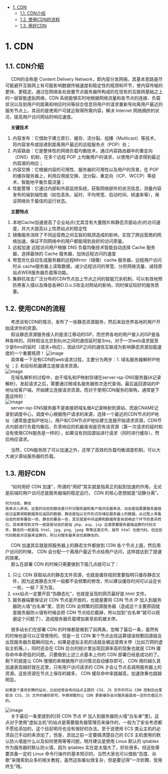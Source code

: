 <!-- TOC -->

- [1. CDN](#1-cdn)
    - [1.1. CDN介绍](#11-cdn介绍)
    - [1.2. 使用CDN的流程](#12-使用cdn的流程)
    - [1.3. 用好CDN](#13-用好cdn)

<!-- /TOC -->

# 1. CDN  
<!-- 
 网友问：帅丙如何给女朋友解释什么是CDN？ 
https://mp.weixin.qq.com/s/f_yMAWw-ymhRldvBcpRH8Q
https://mp.weixin.qq.com/s/VIjHRl5GogichFnf66Wi3g
https://mp.weixin.qq.com/s/VIjHRl5GogichFnf66Wi3g

https://www.imydl.com/work/4073.html
https://www.imydl.com/wp/5863.html

5分钟了解CDN 加速原理
https://mp.weixin.qq.com/s/Keway7ExLfTNunZTACoxnA
-->

## 1.1. CDN介绍  
&emsp; CDN的全称是 Content Delivery Network，即内容分发网络。其基本思路是尽可能避开互联网上有可能影响数据传输速度和稳定性的瓶颈和环节，使内容传输的更快、更稳定。通过在网络各处放置节点服务器所构成的在现有的互联网基础之上的一层智能虚拟网络，CDN 系统能够实时地根据网络流量和各节点的连接、负载状况以及到用户的距离和响应时间等综合信息将用户的请求重新导向离用户最近的服务节点上。其目的是使用户可就近取得所需内容，解决 Internet 网络拥挤的状况，提高用户访问网站的响应速度。  

&emsp; **关键技术**  
1. 内容发布：它借助于建立索引、缓存、流分裂、组播（Multicast）等技术，将内容发布或投递到距离用户最近的远程服务点（POP）处；
2. 内容路由：它是整体性的网络负载均衡技术，通过内容路由器中的重定向（DNS）机制，在多个远程 POP 上均衡用户的请求，以使用户请求得到最近内容源的响应；
3. 内容交换：它根据内容的可用性、服务器的可用性以及用户的背景，在 POP 的缓存服务器上，利用应用层交换、流分裂、重定向（ICP、WCCP）等技术，智能地平衡负载流量；
4. 性能管理：它通过内部和外部监控系统，获取网络部件的状况信息，测量内容发布的端到端性能（如包丢失、延时、平均带宽、启动时间、帧速率等），保证网络处于最佳的运行状态。

&emsp; **主要特点**  
1. 本地Cache加速提高了企业站点(尤其含有大量图片和静态页面站点)的访问速度，并大大提高以上性质站点的稳定性
2. 镜像服务消除了不同运营商之间互联的瓶颈造成的影响，实现了跨运营商的网络加速，保证不同网络中的用户都能得到良好的访问质量。
3. 远程加速 远程访问用户根据 DNS 负载均衡技术智能自动选择 Cache 服务器，选择最快的 Cache 服务器，加快远程访问的速度
4. 带宽优化自动生成服务器的远程Mirror（镜像）cache 服务器，远程用户访问时从 cache服务器上读取数据，减少远程访问的带宽、分担网络流量、减轻原站点WEB服务器负载等功能。
5. 集群抗攻击广泛分布的CDN节点加上节点之间的智能冗余机制，可以有效地预防黑客入侵以及降低各种D.D.o.S攻击对网站的影响，同时保证较好的服务质量。

## 1.2. 使用CDN的流程  
<!-- 
https://blog.csdn.net/hetoto/article/details/90509328
-->
&emsp; 考虑没有CDN的情况，发布了一些静态资源服务，然后来自世界各地的用户开始请求你的资源。  
&emsp; 假设静态资源服务接入的是浙江移动的ISP，而世界各地的用户接入的ISP是各种各样的。同样假设北京到杭州之间的通信延时是3ms，对于一次web请求就至少是6ms的延时（请求+响应），因此ISP之间的通信互联成为影响静态资源加载速度的一个重要瓶颈！
![image](https://gitee.com/wt1814/pic-host/raw/master/images/system/loadBalance/cdn/cdn-1.png)  
&emsp; 具体看一下没有CDN的web请求过程，主要分为两步：1. 域名服务器解析IP地址 ；2. 和目标机器建立连接请求资源。  
![image](https://gitee.com/wt1814/pic-host/raw/master/images/system/loadBalance/cdn/cdn-2.png)  
&emsp; 在域名解析的过程中，由于域名和IP映射存储在server-isp-DNS服务器(A记录解析)，发起请求之后，需要通过根域名服务器依次迭代查询。最后返回源站的IP地址给客户端，开始建立连接请求资源。而对于使用CDN服务的架构，通常是下面这样的：  
![image](https://gitee.com/wt1814/pic-host/raw/master/images/system/loadBalance/cdn/cdn-3.png)  
&emsp; server-isp-DNS服务器不是直接把域名做A记录映射到源站，而是CNAME记录到调度中心，调度中心根据用户请求的来源，选择一个最近的CDN节点的IP地址（通常是虚拟IP地址）。用户和CDN节点IP地址建立连接开始请求资源，CDN节点内部进行负载均衡后，负责响应的机器查询是否有该资源（第一次请求的延时和没有使用CDN服务是一样的），如果没有则回源站进行请求（同时进行缓存），然后响应请求。  
<!-- 
看完原理和架构之后，再来看你的问题，当然就是看看web请求是否存在跨ISP通信的情况了。 
--> 
&emsp; 当然，CDN服务除了可以加速之外，还带了高效的负载均衡调度机制，可以大大减少源站服务器的负载。  

## 1.3. 用好CDN  
<!-- 
https://www.imydl.com/work/4073.html
-->

&emsp; “如何用好 CDN 加速”，所谓的“用好”其实就是指真正的起到加速的作用，无论是前端的用户访问还是服务器端的稳定运行。 CDN 的核心思想就是“动静分离”。  

    何为动态、静态
    简单点儿来说，这里的动态和静态是只针对服务器和客户端浏览器来说，动态是指需要服务器端经过运算调取数据库后返回的数据，静态是指以文件形式存储在服务器上的数据。从过程上来看动态的效率要低一些，静态的要高一些，其实就是中间运算和数据库查询调用这个环节的差异而已。具体表现到文件一般就是动态的是指 php、asp、jsp 这类需要服务器端运算的代码文件，静态的一般是指 html、jpg、png、jpeg 等等这类文件，虽然 html 也是代码，但这些代码都是浏览器来运算的，所以对服务器来说也是静态的。

&emsp; CDN 加速其实就是把服务器上的静态文件都放到 CDN 各个节点上面，然后用户访问的时候， CDN 会分配一个离用户最近节点给用户访问，这样就达到了提速的效果。  
&emsp; 那么在部署 CDN 的时候只需要做到下面几点就可以了：

1. 只让 CDN 获取站点的静态文件资源，也就是缓存规则里要指明只缓存静态文件，因为这类静态文件一般都不会频繁的修改，所以建议缓存时间可以设定长一些，一般 7 天为宜。  
2.  xxx站点一定要开启“伪静态化”，也就是呈现的网页最好是.html 文件。  
3. 服务器端要保证对 CDN 节点是开放的，也就是要将 CDN 节点 IP 加入到服务器防火墙“白名单”里，否则 CDN 会频繁的回源服务器（造成这个主要原因就是服务器防火墙有时候会把 CDN 节点给拦截掉，所以加到“白名单”就可以规避这个问题了），造成服务器负载增加甚至宕机被关停。  

&emsp; 很多站长们在部署 CDN 的时候都是做到了前两条，忽略了最后一条，虽然有的时候也是可以正常使用的，但是一旦 CDN 某个节点出现运算错误频繁回源就会出现服务器负载瞬间加大，如果是虚拟主机的话就会被运营商关停（比如万网的虚拟主机等。），同时还会在 CDN 后台的统计里出现回源率高的现象也就是 CDN 缓存命中率奇低的问题。只要做到上述三点基本上你的 CDN 部署已经是成功的了。剩下的就是让 CDN 慢慢的来根据用户访问情况自动缓存即可， CDN 用的越久其加速表现越好就在这里，只有用户访问请求的 CDN 才会让节点去调用服务器上的资源。这些资源在节点上保存的越多， CDN 缓存命中率就越高，加速效果也就越明显。  

    如果是个喜欢折腾的站长，比如经常会改动站点主题的 CSS、JS 文件的可以 CDN 控制后台里取消 CSS、JS 文件的缓存即可，毕竟频繁的让 CDN 更新缓存会对服务器造成一定的负载压力的。

![image](https://gitee.com/wt1814/pic-host/raw/master/images/system/loadBalance/cdn/cdn-4.png)  
&emsp; 关于最后一条里提到的[将 CDN 节点 IP 加入到服务器防火墙“白名单”里]，这点对于使用“虚拟主机”的站点是需要服务器管理员来操作的，一般为了安全考虑都不愿给添加的，这个目前明月也没有很好的办法。至于说使用 ECS 类云主机的必须自己手动的来添加了，但是，添加之前一定要搞清楚自己的 ECS 主机使用的默认防火墙是什么以及如何使用等等问题，明月建议是使用 Linux 默认的 iptables 作为服务器的默认防火墙，因为 iptables 实在是太强大了，好处很多。但这些需要具备一定的 Linux 命令行操作的基本知识的，当然大家也可以借助“百度、谷歌”来搜索到众多的相关教程，虽然这些看似很复杂，但是要记得“一次折腾、受用终生”哦。  

